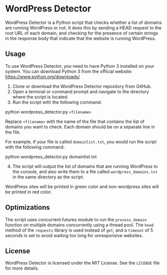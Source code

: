 # WordPress Detector

WordPress Detector is a Python script that checks whether a list of domains are running WordPress or not. It does this by sending a HEAD request to the root URL of each domain, and checking for the presence of certain strings in the response body that indicate that the website is running WordPress.

## Usage

To use WordPress Detector, you need to have Python 3 installed on your system. You can download Python 3 from the official website: https://www.python.org/downloads/

1. Clone or download the WordPress Detector repository from GitHub.
2. Open a terminal or command prompt and navigate to the directory where the script is located.
3. Run the script with the following command:

python wordpress_detector.py `<filename>`


Replace `<filename>` with the name of the file that contains the list of domains you want to check. Each domain should be on a separate line in the file.

For example, if your file is called `domainlist.txt`, you would run the script with the following command:

python wordpress_detector.py domainlist.txt

4. The script will output the list of domains that are running WordPress to the console, and also write them to a file called `wordpress_domains.txt` in the same directory as the script.

WordPress sites will be printed in green color and non-wordpress sites will be printed in red color.

## Optimizations

The script uses concurrent.futures module to run the `process_domain` function on multiple domains concurrently using a thread pool. The `head` method of the `requests` library is used instead of `get`, and a `timeout` of 5 seconds is set to avoid waiting too long for unresponsive websites.

## License

WordPress Detector is licensed under the MIT License. See the `LICENSE` file for more details.
